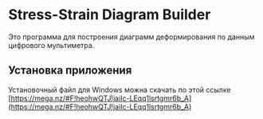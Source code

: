 # Stress-Strain Diagram Builder

Это программа для построения диаграмм деформирования по данным цифрового мультиметра.

## Установка приложения

Установочный файл для Windows можна скачать по этой ссылке [https://mega.nz/#F!heohwQTJ!jaiIc-LEqq1lsrtgmr6b_A](https://mega.nz/#F!heohwQTJ!jaiIc-LEqq1lsrtgmr6b_A)

